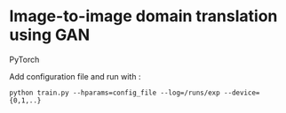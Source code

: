 # Image-to-image domain translation using GAN

PyTorch

Add configuration file and run with :

```
python train.py --hparams=config_file --log=/runs/exp --device={0,1,..}
```
